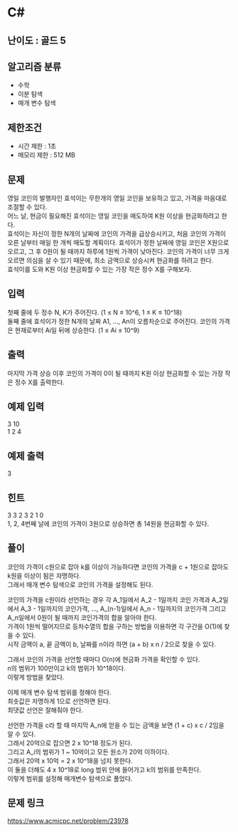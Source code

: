 # C#

## 난이도 : 골드 5

## 알고리즘 분류
  - 수학
  - 이분 탐색
  - 매개 변수 탐색

## 제한조건
  - 시간 제한 : 1초
  - 메모리 제한 : 512 MB

## 문제
영일 코인의 발행자인 효석이는 무한개의 영일 코인을 보유하고 있고, 가격을 마음대로 조절할 수 있다.<br/>
어느 날, 현금이 필요해진 효석이는 영일 코인을 매도하여 K원 이상을 현금화하려고 한다.<br/>
효석이는 자신이 정한 N개의 날짜에 코인의 가격을 급상승시키고, 처음 코인의 가격이 오른 날부터 매일 한 개씩 매도할 계획이다. 효석이가 정한 날짜에 영일 코인은 X원으로 오르고, 그 후 0원이 될 때까지 하루에 1원씩 가격이 낮아진다. 코인의 가격이 너무 크게 오르면 의심을 살 수 있기 때문에, 최소 금액으로 상승시켜 현금화를 하려고 한다.<br/>
효석이를 도와 K원 이상 현금화할 수 있는 가장 작은 정수 X를 구해보자.<br/>


## 입력
첫째 줄에 두 정수 N, K가 주어진다. (1 ≤ N ≤ 10^6, 1 ≤ K ≤ 10^18)<br/>
둘째 줄에 효석이가 정한 N개의 날짜 A1, ..., An이 오름차순으로 주어진다. 코인의 가격은 현재로부터 Ai일 뒤에 상승한다. (1 ≤ Ai ≤ 10^9)<br/>


## 출력
마지막 가격 상승 이후 코인의 가격이 0이 될 때까지 K원 이상 현금화할 수 있는 가장 작은 정수 X를 출력한다.<br/>


## 예제 입력
3 10<br/>
1 2 4<br/>


## 예제 출력
3<br/>


## 힌트
3 3 2 3 2 1 0<br/>
1, 2, 4번째 날에 코인의 가격이 3원으로 상승하면 총 14원을 현금화할 수 있다.<br/>


## 풀이
코인의 가격이 c원으로 잡아 k를 이상이 가능하다면 코인의 가격을 c + 1원으로 잡아도 k원을 이상이 됨은 자명하다.<br/>
그래서 매개 변수 탐색으로 코인의 가격을 설정해도 된다.<br/>


코인의 가격을 c원이라 선언하는 경우 각 A_1일에서 A_2 - 1일까지 코인 가격과 A_2일에서 A_3 - 1일까지의 코인가격, ..., A_(n-1)일에서 A_n - 1일까지의 코인가격 그리고 A_n일에서 0원이 될 때까지 코인가격의 합을 알아야 한다.<br/>
가격이 1원씩 떨어지므로 등차수열의 합을 구하는 방법을 이용하면 각 구간을 O(1)에 찾을 수 있다.<br/>
시작 금액이 a, 끝 금액이 b, 날짜를 n이라 하면 (a + b) x n / 2으로 찾을 수 있다.<br/>


그래서 코인의 가격을 선언할 때마다 O(n)에 현금화 가격을 확인할 수 있다.<br/>
n의 범위가 100만이고 k의 범위가 10^18이다.<br/>
이렇게 방법을 찾았다.<br/>


이제 매개 변수 탐색 범위를 정해야 한다.<br/>
최솟값은 자명하게 1으로 선언하면 된다.<br/>
최댓값 선언은 잘해줘야 한다.<br/>


선언한 가격을 c라 할 때 마지막 A_n에 얻을 수 있는 금액을 보면 (1 + c) x c / 2임을 알 수 있다.<br/>
그래서 20억으로 잡으면 2 x 10^18 정도가 된다.<br/>
그리고 A_i의 범위가 1 ~ 10억이고 모든 원소가 20억 이하이다.<br/>
그래서 20억 x 10억 = 2 x 10^18을 넘지 못한다.<br/>
이 둘을 더해도 4 x 10^18로 long 범위 안에 들어가고 k의 범위를 만족한다.<br/>
이렇게 범위를 설정해 매개변수 탐색으로 풀었다.<br/>


## 문제 링크
https://www.acmicpc.net/problem/23978